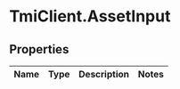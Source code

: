 # TmiClient.AssetInput

## Properties
Name | Type | Description | Notes
------------ | ------------- | ------------- | -------------
